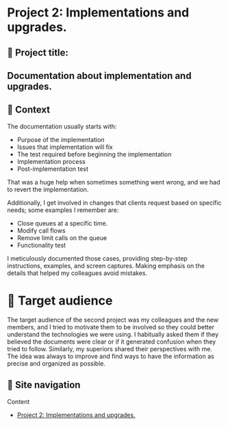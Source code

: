# Project 2: Implementations and upgrades.

## 💼 Project title: 
## Documentation about implementation and upgrades.

## 📂 Context
The documentation usually starts with:

- Purpose of the implementation
- Issues that implementation will fix
- The test required before beginning the implementation
- Implementation process
- Post-implementation test

That was a huge help when sometimes something went wrong, and we had to revert the implementation.

Additionally, I get involved in changes that clients request based on specific needs; some examples I remember are:

- Close queues at a specific time. 
- Modify call flows
- Remove limit calls on the queue
- Functionality test

I meticulously documented those cases, providing step-by-step instructions, examples, and screen captures. Making emphasis on the details that helped my colleagues avoid mistakes.

# 👥 Target audience
The target audience of the second project was my colleagues and the new members, and I tried to motivate them to be involved so they could better understand the technologies we were using. 
I habitually asked them if they believed the documents were clear or if it generated confusion when they tried to follow. 
Similarly, my superiors shared their perspectives with me. The idea was always to improve and find ways to have the information as precise and organized as possible.

## 📍 Site navigation

Content

- [Project 2: Implementations and upgrades.](https://github.com/carlossolis2706/carlossolis2706/blob/main/sample-1-content.md)

